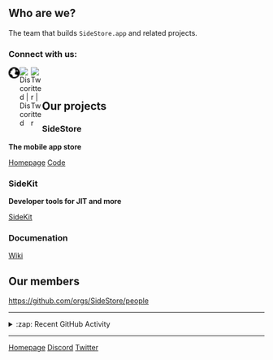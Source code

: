<!-- 
Docs: How to use GitHub README and actions to auto-generate embedded content.
https://github.com/anuraghazra/github-readme-stats
https://www.youtube.com/watch?v=n6d4KHSKqGk
https://github.com/rahuldkjain/github-profile-readme-generator
 -->

## Who are we?

The team that builds `SideStore.app` and related projects.

### Connect with us:

<!--
[![Website](https://img.shields.io/website?label=sidestore.io&style=for-the-badge&url=https://sidestore.io)](https://sidestore.io)
[![Twitter Follow](https://img.shields.io/twitter/follow/sidestore_io?color=1DA1F2&logo=twitter&style=for-the-badge)](https://twitter.com/intent/follow?original_referer=https%3A%2F%2Fgithub.com%2Fsidestore&screen_name=sidestore)
[![GitHub Followers](https://img.shields.io/github/followers/sidestore?style=for-the-badge)]()
[![GitHub Sponsors](https://img.shields.io/github/sponsors/sidestore?style=for-the-badge
)]() 
-->

[<img align="left" alt="sidestore.io" width="22px" src="https://raw.githubusercontent.com/iconic/open-iconic/master/svg/globe.svg" />][website]
[<img align="left" alt="Discord | Discord" width="22px" src="https://cdn.jsdelivr.net/npm/simple-icons@v3/icons/discord.svg" />][discord]
[<img align="left" alt="Twitter | Twitter" width="22px" src="https://cdn.jsdelivr.net/npm/simple-icons@v3/icons/twitter.svg" />][twitter]

<br />
<br />

## Our projects

### SideStore

__The mobile app store__

[Homepage][website]
[Code][git.sidestore]

### SideKit

__Developer tools for JIT and more__

[SideKit][git.sidekit]

### Documenation

[Wiki][wiki]

## Our members

https://github.com/orgs/SideStore/people

---

<details>
  <summary>:zap: Recent GitHub Activity</summary>

<!--START_SECTION:activity-->
1. 🗣 Commented on [#351](https://github.com/SideStore/SideStore/issues/351) in [SideStore/SideStore](https://github.com/SideStore/SideStore)
2. ❌ Closed PR [#352](https://github.com/SideStore/SideStore/pull/352) in [SideStore/SideStore](https://github.com/SideStore/SideStore)
3. 🗣 Commented on [#352](https://github.com/SideStore/SideStore/issues/352) in [SideStore/SideStore](https://github.com/SideStore/SideStore)
4. 🗣 Commented on [#351](https://github.com/SideStore/SideStore/issues/351) in [SideStore/SideStore](https://github.com/SideStore/SideStore)
5. ❗️ Closed issue [#351](https://github.com/SideStore/SideStore/issues/351) in [SideStore/SideStore](https://github.com/SideStore/SideStore)
6. ❗️ Reopened issue [#351](https://github.com/SideStore/SideStore/issues/351) in [SideStore/SideStore](https://github.com/SideStore/SideStore)
7. ❗️ Closed issue [#351](https://github.com/SideStore/SideStore/issues/351) in [SideStore/SideStore](https://github.com/SideStore/SideStore)
8. 🗣 Commented on [#351](https://github.com/SideStore/SideStore/issues/351) in [SideStore/SideStore](https://github.com/SideStore/SideStore)
9. ❗️ Opened issue [#351](https://github.com/SideStore/SideStore/issues/351) in [SideStore/SideStore](https://github.com/SideStore/SideStore)
10. ❗️ Closed issue [#350](https://github.com/SideStore/SideStore/issues/350) in [SideStore/SideStore](https://github.com/SideStore/SideStore)
11. 🗣 Commented on [#350](https://github.com/SideStore/SideStore/issues/350) in [SideStore/SideStore](https://github.com/SideStore/SideStore)
12. ❗️ Opened issue [#350](https://github.com/SideStore/SideStore/issues/350) in [SideStore/SideStore](https://github.com/SideStore/SideStore)
13. 🗣 Commented on [#347](https://github.com/SideStore/SideStore/issues/347) in [SideStore/SideStore](https://github.com/SideStore/SideStore)
14. ❗️ Closed issue [#349](https://github.com/SideStore/SideStore/issues/349) in [SideStore/SideStore](https://github.com/SideStore/SideStore)
15. 🗣 Commented on [#349](https://github.com/SideStore/SideStore/issues/349) in [SideStore/SideStore](https://github.com/SideStore/SideStore)
16. 🗣 Commented on [#344](https://github.com/SideStore/SideStore/issues/344) in [SideStore/SideStore](https://github.com/SideStore/SideStore)
17. 🗣 Commented on [#9](https://github.com/SideStore/SideStore-Docs/issues/9) in [SideStore/SideStore-Docs](https://github.com/SideStore/SideStore-Docs)
18. 🗣 Commented on [#344](https://github.com/SideStore/SideStore/issues/344) in [SideStore/SideStore](https://github.com/SideStore/SideStore)
19. 🗣 Commented on [#349](https://github.com/SideStore/SideStore/issues/349) in [SideStore/SideStore](https://github.com/SideStore/SideStore)
20. ❗️ Opened issue [#349](https://github.com/SideStore/SideStore/issues/349) in [SideStore/SideStore](https://github.com/SideStore/SideStore)
<!--END_SECTION:activity-->

</details>

---

[Homepage][patreon] [Discord][discord] [Twitter][twitter]

<!--
- [Patreon][patreon]
- [OpenCollective][opencollective]
- [YouTube][youtube]
-->

[website]: https://sidestore.io
[wiki]: https://wiki.sidestore.io
[twitter]: https://twitter.com/sidestore_io
[discord]: https://discord.gg/CacsuuzsBq
[youtube]: https://youtube.com/TODO
[patreon]: https://www.patreon.com/SideStore
[opencollective]: https://opencollective.com/TODO
[git.sidestore]: https://github.com/SideStore/SideStore/
[git.sidekit]: https://github.com/SideStore/SideKit

